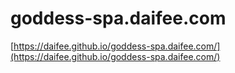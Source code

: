 # goddess-spa.daifee.com

[https://daifee.github.io/goddess-spa.daifee.com/](https://daifee.github.io/goddess-spa.daifee.com/)
